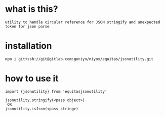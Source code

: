 # what is this?
```
utility to handle circular reference for JSON stringify and unexpected token for json parse
```

# installation
```
npm i git+ssh://git@gitlab.com:goniyo/niyox/equitas/jsonutility.git 
```
# how to use it

```TS
import {jsonutility} from 'equitasjsonutility'

jsonutility.stringify(<pass object>)
 OR
jsonutility.isJson(<pass string>)

```
